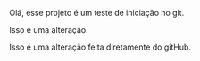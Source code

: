 <!-- É uma linguagem de marcação que a gente usa geralmente para informar tudo que é necessário no projeto fora do código, para não ficar aquele monte de anotação no código (leia-me) -->

<!-- O git funciona com qualquer tipo de arquivo -->

Olá, esse projeto é um teste de iniciação no git.

Isso é uma alteração.

Isso é uma alteração feita diretamente do gitHub.
